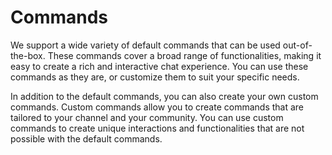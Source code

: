 # Commands

We support a wide variety of default commands that can be used out-of-the-box. These commands cover a broad range of functionalities, making it easy to create a rich and interactive chat experience. You can use these commands as they are, or customize them to suit your specific needs.

In addition to the default commands, you can also create your own custom commands. Custom commands allow you to create commands that are tailored to your channel and your community. You can use custom commands to create unique interactions and functionalities that are not possible with the default commands.
